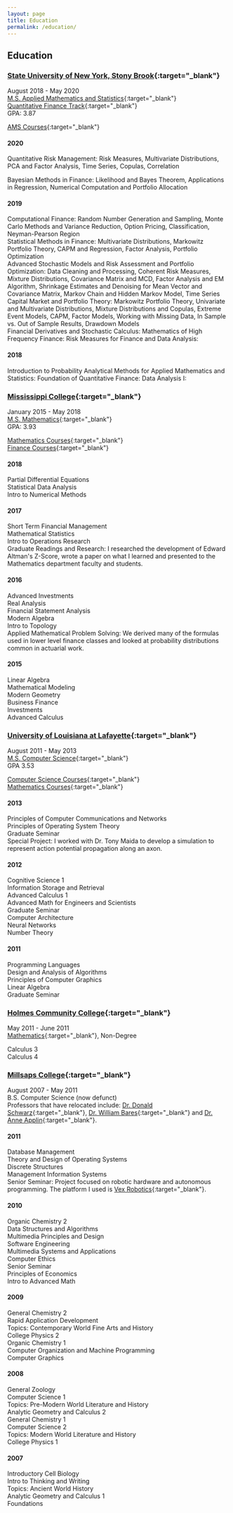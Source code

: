 ```yaml
---
layout: page
title: Education
permalink: /education/
---
```


## Education

### [State University of New York, Stony Brook](https://www.stonybrook.edu/){:target="_blank"}
August 2018 - May 2020  
[M.S. Applied Mathematics and Statistics](https://www.stonybrook.edu/commcms/ams/){:target="_blank"}  
[Quantitative Finance Track](https://www.stonybrook.edu/commcms/ams/graduate/qf/index.php){:target="_blank"}  
GPA: 3.87

[AMS Courses](https://www.stonybrook.edu/commcms/ams/graduate/offerings.php){:target="_blank"}

#### 2020  
Quantitative Risk Management:  Risk Measures, Multivariate Distributions, PCA and Factor Analysis,  Time Series, Copulas, Correlation  

Bayesian Methods in Finance: Likelihood and Bayes Theorem, Applications in Regression, Numerical Computation and Portfolio Allocation  

#### 2019  
Computational Finance: Random Number Generation and Sampling, Monte Carlo Methods and Variance Reduction, Option Pricing, Classification, Neyman-Pearson Region  
Statistical Methods in Finance: Multivariate Distributions, Markowitz Portfolio Theory, CAPM and Regression, Factor Analysis, Portfolio Optimization  
Advanced Stochastic Models and Risk Assessment and Portfolio Optimization: Data Cleaning and Processing, Coherent Risk Measures, Mixture Distributions, Covariance Matrix and MCD, Factor Analysis and EM Algorithm, Shrinkage Estimates and Denoising for Mean Vector and Covariance Matrix, Markov Chain and Hidden Markov Model, Time Series  
Capital Market and Portfolio Theory: Markowitz Portfolio Theory, Univariate and Multivariate Distributions, Mixture Distributions and Copulas, Extreme Event Models, CAPM, Factor Models, Working with Missing Data, In Sample vs. Out of Sample Results, Drawdown Models  
Financial Derivatives and Stochastic Calculus:
Mathematics of High Frequency Finance:
Risk Measures for Finance and Data Analysis:

#### 2018  
Introduction to Probability
Analytical Methods for Applied Mathematics and Statistics:
Foundation of Quantitative Finance:
Data Analysis I:

### [Mississippi College](http://www.mc.edu){:target="_blank"}
January 2015 - May 2018  
[M.S. Mathematics](https://www.mc.edu/academics/departments/math/graduate-programs#mathematics-ms){:target="_blank"}  
GPA: 3.93

[Mathematics Courses](https://www.mc.edu/academics/departments/math/courses/graduate){:target="_blank"}  
[Finance Courses](https://business.mc.edu/mba/course-descriptions){:target="_blank"}

#### 2018 
Partial Differential Equations  
Statistical Data Analysis  
Intro to Numerical Methods

#### 2017  
Short Term Financial Management  
Mathematical Statistics  
Intro to Operations Research  
Graduate Readings and Research: I researched the development of Edward Altman's Z-Score, wrote a paper on what I learned and presented to the Mathematics department faculty and students.

#### 2016  
Advanced Investments  
Real Analysis  
Financial Statement Analysis  
Modern Algebra  
Intro to Topology  
Applied Mathematical Problem Solving: We derived many of the formulas used in lower level finance classes and looked at probability distributions common in actuarial work.

#### 2015 
Linear Algebra  
Mathematical Modeling  
Modern Geometry  
Business Finance  
Investments  
Advanced Calculus 

### [University of Louisiana at Lafayette](https://louisiana.edu/){:target="_blank"}
August 2011 - May 2013  
[M.S. Computer Science](https://computing.louisiana.edu/node/66){:target="_blank"}  
GPA 3.53

[Computer Science Courses](http://catalog.louisiana.edu/content.php?filter[27]=CSCE&filter[29]=&filter[course_type]=-1&filter[keyword]=&filter[32]=1&filter[cpage]=1&cur_cat_oid=5&expand=&navoid=1053&search_database=Filter#acalog_template_course_filter){:target="_blank"}  
[Mathematics Courses](http://catalog.louisiana.edu/content.php?filter%5B27%5D=MATH&filter%5B29%5D=&filter%5Bcourse_type%5D=-1&filter%5Bkeyword%5D=&filter%5B32%5D=1&filter%5Bcpage%5D=1&cur_cat_oid=5&expand=&navoid=1053&search_database=Filter#acalog_template_course_filter){:target="_blank"}

#### 2013  
Principles of Computer Communications and Networks  
Principles of Operating System Theory  
Graduate Seminar  
Special Project: I worked with Dr. Tony Maida to develop a simulation to represent action potential propagation along an axon. 

#### 2012  
Cognitive Science 1  
Information Storage and Retrieval  
Advanced Calculus 1  
Advanced Math for Engineers and Scientists  
Graduate Seminar  
Computer Architecture  
Neural Networks  
Number Theory  

#### 2011  
Programming Languages  
Design and Analysis of Algorithms  
Principles of Computer Graphics  
Linear Algebra  
Graduate Seminar

### [Holmes Community College](http://www.holmescc.edu/){:target="_blank"}

May 2011 - June 2011  
[Mathematics](http://www.holmescc.edu/departments/academic/mathematics_computer_science/index.aspx){:target="_blank"}, Non-Degree

Calculus 3  
Calculus 4

### [Millsaps College](http://www.millsaps.edu/){:target="_blank"}

August 2007 - May 2011  
B.S. Computer Science (now defunct)  
Professors that have relocated include: [Dr. Donald Schwarz](https://www.marist.edu/computer-science-math/faculty/donald-schwartz){:target="_blank"}, [Dr. William Bares](http://blogs.cofc.edu/bareswh/){:target="_blank"} and [Dr. Anne Applin](https://www.smccme.edu/faculty-profiles/){:target="_blank"}.

#### 2011  
Database Management  
Theory and Design of Operating Systems  
Discrete Structures  
Management Information Systems  
Senior Seminar: Project focused on robotic hardware and autonomous programming. The platform I used is [Vex Robotics](https://www.vexrobotics.com/){:target="_blank"}.

#### 2010  
Organic Chemistry 2  
Data Structures and Algorithms  
Multimedia Principles and Design  
Software Engineering  
Multimedia Systems and Applications  
Computer Ethics  
Senior Seminar  
Principles of Economics  
Intro to Advanced Math

#### 2009  
General Chemistry 2  
Rapid Application Development  
Topics: Contemporary World Fine Arts and History  
College Physics 2  
Organic Chemistry 1  
Computer Organization and Machine Programming  
Computer Graphics

#### 2008  
General Zoology  
Computer Science 1  
Topics: Pre-Modern World Literature and History  
Analytic Geometry and Calculus 2  
General Chemistry 1  
Computer Science 2  
Topics: Modern World Literature and History  
College Physics 1

#### 2007  
Introductory Cell Biology  
Intro to Thinking and Writing  
Topics: Ancient World History  
Analytic Geometry and Calculus 1  
Foundations
